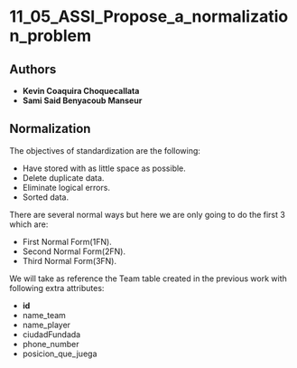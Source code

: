 # 11_05_ASSI_Propose_a_normalization_problem
## Authors  
- **Kevin Coaquira Choquecallata**  
- **Sami Said Benyacoub Manseur**  

## Normalization  
The objectives of standardization are the following:  
- Have stored with as little space as possible.  
- Delete duplicate data.  
- Eliminate logical errors.  
- Sorted data.  

There are several normal ways but here we are only going to do the first 3 which are:  
- First Normal Form(1FN).  
- Second Normal Form(2FN).  
- Third Normal Form(3FN).  

We will take as reference the Team table created in the previous work with following extra attributes:  
- **id**
- name_team
- name_player  
- ciudadFundada
- phone_number
- posicion_que_juega


